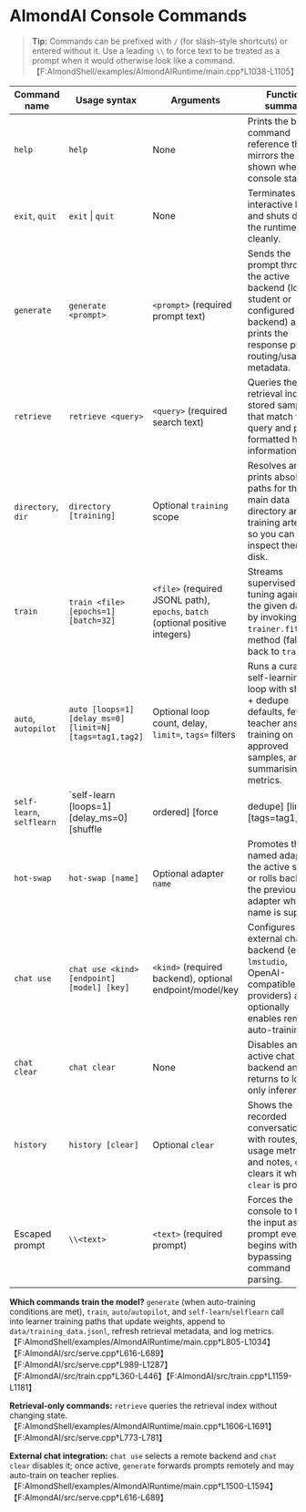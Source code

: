 # AlmondAI Console Commands

> **Tip:** Commands can be prefixed with `/` (for slash-style shortcuts) or entered without it. Use a leading `\\` to force text to be treated as a prompt when it would otherwise look like a command. 【F:AlmondShell/examples/AlmondAIRuntime/main.cpp†L1038-L1105】

| Command name | Usage syntax | Arguments | Function summary | Side effects |
| --- | --- | --- | --- | --- |
| `help` | `help` | None | Prints the built-in command reference that mirrors the table shown when the console starts. | Writes the help text to stdout only. 【F:AlmondShell/examples/AlmondAIRuntime/main.cpp†L1083-L1108】 |
| `exit`, `quit` | `exit` \| `quit` | None | Terminates the interactive loop and shuts down the runtime cleanly. | Ends the console session; no files are modified. 【F:AlmondShell/examples/AlmondAIRuntime/main.cpp†L1081-L1082】 |
| `generate` | `generate <prompt>` | `<prompt>` (required prompt text) | Sends the prompt through the active backend (local student or configured chat backend) and prints the response plus routing/usage metadata. | May trigger remote auto-training: if a chat backend is active and the response is allowed, the console calls `train.step`, which ingests the sample, appends it to `data/training_data.jsonl`, updates retrieval metadata, logs to `data/training_log.txt`, and runs a learner update. 【F:AlmondShell/examples/AlmondAIRuntime/main.cpp†L805-L1034】【F:AlmondAI/src/serve.cpp†L616-L689】【F:AlmondAI/src/train.cpp†L360-L446】【F:AlmondAI/src/train.cpp†L1159-L1181】 |
| `retrieve` | `retrieve <query>` | `<query>` (required search text) | Queries the retrieval index for stored samples that match the query and prints formatted hit information. | Reads from the retrieval index only; no persistent state is modified. 【F:AlmondShell/examples/AlmondAIRuntime/main.cpp†L1606-L1691】【F:AlmondAI/src/serve.cpp†L773-L781】 |
| `directory`, `dir` | `directory [training]` | Optional `training` scope | Resolves and prints absolute paths for the main data directory and key training artefacts so you can inspect them on disk. | Performs filesystem existence checks and writes the paths to stdout without changing files. 【F:AlmondShell/examples/AlmondAIRuntime/main.cpp†L1458-L1492】 |
| `train` | `train <file> [epochs=1] [batch=32]` | `<file>` (required JSONL path), `epochs`, `batch` (optional positive integers) | Streams supervised fine-tuning against the given dataset by invoking the `trainer.fit` MCP method (falling back to `train`). | Emits structured progress over MCP, updates learner weights, expands vocabulary, saves checkpoints, appends to `data/training_log.txt`, and persists accepted samples. 【F:AlmondShell/examples/AlmondAIRuntime/main.cpp†L1897-L1958】【F:AlmondAI/src/serve.cpp†L1315-L1372】【F:AlmondAI/src/train.cpp†L360-L446】 |
| `auto`, `autopilot` | `auto [loops=1] [delay_ms=0] [limit=N] [tags=tag1,tag2]` | Optional loop count, delay, `limit=`, `tags=` filters | Runs a curated self-learning loop with shuffle + dedupe defaults, fetching teacher answers, training on approved samples, and summarising metrics. | Calls `train.self_loop`, which repeatedly queries the teacher, ingests and trains on approved replies, appends samples/logs, updates retrieval metadata, and prints summaries. 【F:AlmondShell/examples/AlmondAIRuntime/main.cpp†L1694-L1783】【F:AlmondAI/src/serve.cpp†L989-L1287】【F:AlmondAI/src/train.cpp†L360-L446】 |
| `self-learn`, `selflearn` | `self-learn [loops=1] [delay_ms=0] [shuffle|ordered] [force|dedupe] [limit=N] [tags=tag1,tag2]` | Optional loop count, delay, ordering mode, duplication policy, limit, and tag filters | Advanced self-learning loop with manual control over shuffle/force semantics before calling into the same training service as `auto`. | Same as `auto`: invokes `train.self_loop` with the provided options, updating datasets, retrieval metadata, logs, and learner weights. 【F:AlmondShell/examples/AlmondAIRuntime/main.cpp†L1786-L1893】【F:AlmondAI/src/serve.cpp†L989-L1287】【F:AlmondAI/src/train.cpp†L360-L446】 |
| `hot-swap` | `hot-swap [name]` | Optional adapter `name` | Promotes the named adapter to the active stack or rolls back to the previous adapter when no name is supplied. | Calls `admin.hot_swap`/`hot-swap`, which promote or roll back adapters within the learner; emits a status message only. 【F:AlmondShell/examples/AlmondAIRuntime/main.cpp†L1961-L1996】【F:AlmondAI/src/serve.cpp†L799-L814】 |
| `chat use` | `chat use <kind> [endpoint] [model] [key]` | `<kind>` (required backend), optional endpoint/model/key | Configures an external chat backend (e.g., `lmstudio`, OpenAI-compatible providers) and optionally enables remote auto-training. | Rebuilds the chat client, updates routing, and toggles remote auto-training; later `generate` calls may hit the remote backend and train via `train.step`. 【F:AlmondShell/examples/AlmondAIRuntime/main.cpp†L1500-L1574】【F:AlmondAI/src/serve.cpp†L616-L689】 |
| `chat clear` | `chat clear` | None | Disables any active chat backend and returns to local-only inference. | Releases the remote backend handle, stops remote auto-training, and writes a confirmation message. 【F:AlmondShell/examples/AlmondAIRuntime/main.cpp†L1576-L1594】 |
| `history` | `history [clear]` | Optional `clear` | Shows the recorded conversation log with routes, usage metrics, and notes, or clears it when `clear` is provided. | Maintains an in-memory log only; `clear` resets the vector and turn counter without touching files. 【F:AlmondShell/examples/AlmondAIRuntime/main.cpp†L1414-L1455】 |
| Escaped prompt | `\\<text>` | `<text>` (required prompt) | Forces the console to treat the input as a prompt even if it begins with `/`, bypassing command parsing. | Delegates directly to `generate` handling; effects mirror a normal prompt submission. 【F:AlmondShell/examples/AlmondAIRuntime/main.cpp†L1038-L1105】【F:AlmondShell/examples/AlmondAIRuntime/main.cpp†L1598-L1603】 |

**Which commands train the model?** `generate` (when auto-training conditions are met), `train`, `auto`/`autopilot`, and `self-learn`/`selflearn` call into learner training paths that update weights, append to `data/training_data.jsonl`, refresh retrieval metadata, and log metrics. 【F:AlmondShell/examples/AlmondAIRuntime/main.cpp†L805-L1034】【F:AlmondAI/src/serve.cpp†L616-L689】【F:AlmondAI/src/serve.cpp†L989-L1287】【F:AlmondAI/src/train.cpp†L360-L446】【F:AlmondAI/src/train.cpp†L1159-L1181】

**Retrieval-only commands:** `retrieve` queries the retrieval index without changing state. 【F:AlmondShell/examples/AlmondAIRuntime/main.cpp†L1606-L1691】【F:AlmondAI/src/serve.cpp†L773-L781】

**External chat integration:** `chat use` selects a remote backend and `chat clear` disables it; once active, `generate` forwards prompts remotely and may auto-train on teacher replies. 【F:AlmondShell/examples/AlmondAIRuntime/main.cpp†L1500-L1594】【F:AlmondAI/src/serve.cpp†L616-L689】
